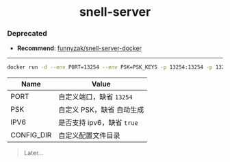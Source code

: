 <h1 align="center">snell-server</h1>

### Deprecated

- **Recommend**: [funnyzak/snell-server-docker](https://github.com/funnyzak/snell-server-docker)

---

```bash
docker run -d --env PORT=13254 --env PSK=PSK_KEYS -p 13254:13254 -p 13254:13254/udp --name snell-server --restart=always leodaxia/snell-server:latest
```

|Name|Value|
|---|---|
|PORT|自定义端口，缺省 `13254`|
|PSK|自定义 PSK，缺省 自动生成|
|IPV6|是否支持 ipv6，缺省 `true`|
|CONFIG_DIR|自定义配置文件目录|

> Later…
